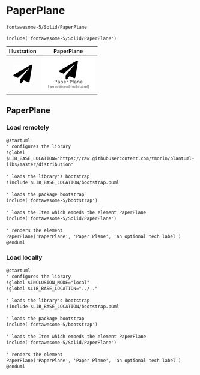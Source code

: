# PaperPlane


```text
fontawesome-5/Solid/PaperPlane
```

```text
include('fontawesome-5/Solid/PaperPlane')
```



| Illustration | PaperPlane |
| :---: | :---: |
| ![illustration for Illustration](../../fontawesome-5/Solid/PaperPlane.png) | ![illustration for PaperPlane](../../fontawesome-5/Solid/PaperPlane.Local.png) |




## PaperPlane

### Load remotely
```plantuml
@startuml
' configures the library
!global $LIB_BASE_LOCATION="https://raw.githubusercontent.com/tmorin/plantuml-libs/master/distribution"

' loads the library's bootstrap
!include $LIB_BASE_LOCATION/bootstrap.puml

' loads the package bootstrap
include('fontawesome-5/bootstrap')

' loads the Item which embeds the element PaperPlane
include('fontawesome-5/Solid/PaperPlane')

' renders the element
PaperPlane('PaperPlane', 'Paper Plane', 'an optional tech label')
@enduml
```

### Load locally
```plantuml
@startuml
' configures the library
!global $INCLUSION_MODE="local"
!global $LIB_BASE_LOCATION="../.."

' loads the library's bootstrap
!include $LIB_BASE_LOCATION/bootstrap.puml

' loads the package bootstrap
include('fontawesome-5/bootstrap')

' loads the Item which embeds the element PaperPlane
include('fontawesome-5/Solid/PaperPlane')

' renders the element
PaperPlane('PaperPlane', 'Paper Plane', 'an optional tech label')
@enduml
```

